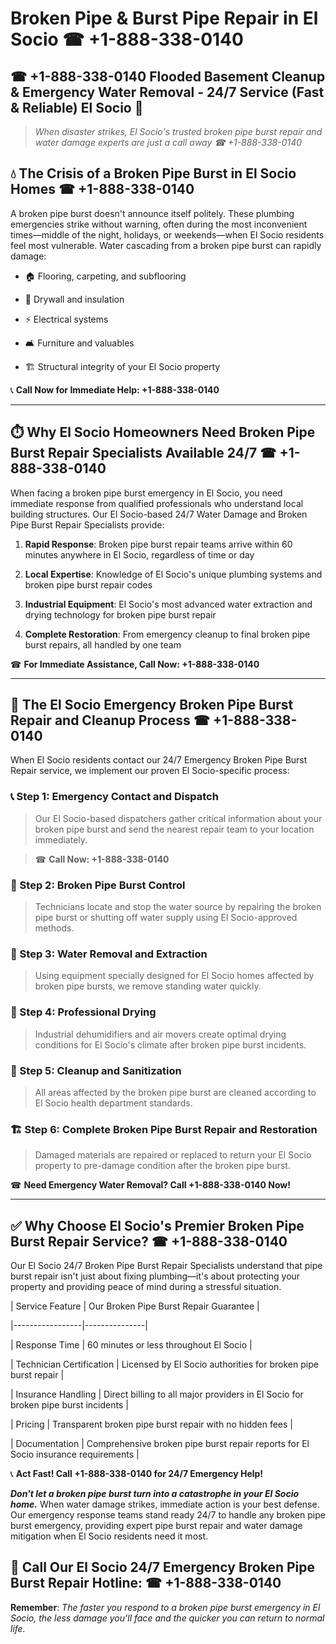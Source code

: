 # Broken Pipe & Burst Pipe Repair in El Socio ☎ +1-888-338-0140  
## ☎ +1-888-338-0140 Flooded Basement Cleanup & Emergency Water Removal - 24/7 Service (Fast & Reliable) El Socio 🚨  

> *When disaster strikes, El Socio's trusted broken pipe burst repair and water damage experts are just a call away ☎ +1-888-338-0140*  

## 💧 The Crisis of a Broken Pipe Burst in El Socio Homes ☎ +1-888-338-0140  

A broken pipe burst doesn't announce itself politely. These plumbing emergencies strike without warning, often during the most inconvenient times—middle of the night, holidays, or weekends—when El Socio residents feel most vulnerable. Water cascading from a broken pipe burst can rapidly damage:  

* 🏠 Flooring, carpeting, and subflooring  
* 🧱 Drywall and insulation  
* ⚡ Electrical systems  
* 🛋️ Furniture and valuables  
* 🏗️ Structural integrity of your El Socio property  

📞 **Call Now for Immediate Help: +1-888-338-0140**  

---  

## ⏱️ Why El Socio Homeowners Need Broken Pipe Burst Repair Specialists Available 24/7 ☎ +1-888-338-0140  

When facing a broken pipe burst emergency in El Socio, you need immediate response from qualified professionals who understand local building structures. Our El Socio-based 24/7 Water Damage and Broken Pipe Burst Repair Specialists provide:  

1. **Rapid Response**: Broken pipe burst repair teams arrive within 60 minutes anywhere in El Socio, regardless of time or day  
2. **Local Expertise**: Knowledge of El Socio's unique plumbing systems and broken pipe burst repair codes  
3. **Industrial Equipment**: El Socio's most advanced water extraction and drying technology for broken pipe burst repair  
4. **Complete Restoration**: From emergency cleanup to final broken pipe burst repairs, all handled by one team  

☎ **For Immediate Assistance, Call Now: +1-888-338-0140**  

---  

## 🔧 The El Socio Emergency Broken Pipe Burst Repair and Cleanup Process ☎ +1-888-338-0140  

When El Socio residents contact our 24/7 Emergency Broken Pipe Burst Repair service, we implement our proven El Socio-specific process:  

### 📞 Step 1: Emergency Contact and Dispatch  
> Our El Socio-based dispatchers gather critical information about your broken pipe burst and send the nearest repair team to your location immediately.  
> ☎ **Call Now: +1-888-338-0140**  

### 🚿 Step 2: Broken Pipe Burst Control  
> Technicians locate and stop the water source by repairing the broken pipe burst or shutting off water supply using El Socio-approved methods.  

### 🌊 Step 3: Water Removal and Extraction  
> Using equipment specially designed for El Socio homes affected by broken pipe bursts, we remove standing water quickly.  

### 💨 Step 4: Professional Drying  
> Industrial dehumidifiers and air movers create optimal drying conditions for El Socio's climate after broken pipe burst incidents.  

### 🧼 Step 5: Cleanup and Sanitization  
> All areas affected by the broken pipe burst are cleaned according to El Socio health department standards.  

### 🏗️ Step 6: Complete Broken Pipe Burst Repair and Restoration  
> Damaged materials are repaired or replaced to return your El Socio property to pre-damage condition after the broken pipe burst.  

☎ **Need Emergency Water Removal? Call +1-888-338-0140 Now!**  

---  

## ✅ Why Choose El Socio's Premier Broken Pipe Burst Repair Service? ☎ +1-888-338-0140  

Our El Socio 24/7 Broken Pipe Burst Repair Specialists understand that pipe burst repair isn't just about fixing plumbing—it's about protecting your property and providing peace of mind during a stressful situation.  

| Service Feature | Our Broken Pipe Burst Repair Guarantee |  
|-----------------|---------------|  
| Response Time | 60 minutes or less throughout El Socio |  
| Technician Certification | Licensed by El Socio authorities for broken pipe burst repair |  
| Insurance Handling | Direct billing to all major providers in El Socio for broken pipe burst incidents |  
| Pricing | Transparent broken pipe burst repair with no hidden fees |  
| Documentation | Comprehensive broken pipe burst repair reports for El Socio insurance requirements |  

📞 **Act Fast! Call +1-888-338-0140 for 24/7 Emergency Help!**  

***Don't let a broken pipe burst turn into a catastrophe in your El Socio home.*** When water damage strikes, immediate action is your best defense. Our emergency response teams stand ready 24/7 to handle any broken pipe burst emergency, providing expert pipe burst repair and water damage mitigation when El Socio residents need it most.  

## 📱 Call Our El Socio 24/7 Emergency Broken Pipe Burst Repair Hotline: ☎ +1-888-338-0140  

**Remember**: *The faster you respond to a broken pipe burst emergency in El Socio, the less damage you'll face and the quicker you can return to normal life.*